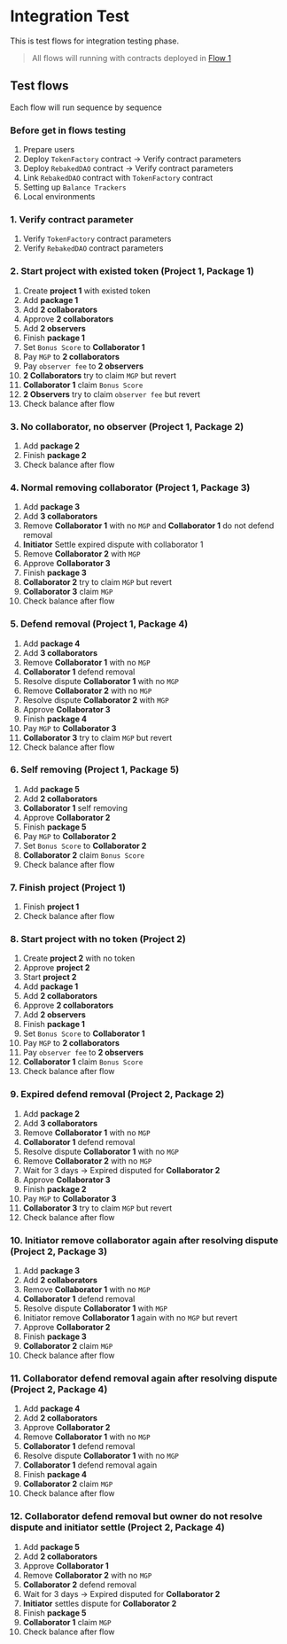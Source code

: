 # Integration Test

This is test flows for integration testing phase.

> All flows will running with contracts deployed in [Flow 1](#flow-1-Deploy-contracts)

## Test flows

Each flow will run sequence by sequence

### Before get in flows testing

1. Prepare users
2. Deploy `TokenFactory` contract -> Verify contract parameters
3. Deploy `RebakedDAO` contract -> Verify contract parameters
4. Link `RebakedDAO` contract with `TokenFactory` contract
5. Setting up `Balance Trackers`
6. Local environments

### 1. Verify contract parameter
1. Verify `TokenFactory` contract parameters
2. Verify `RebakedDAO` contract parameters

### 2. Start project with existed token (Project 1, Package 1)

1. Create **project 1** with existed token
2. Add **package 1**
3. Add **2 collaborators**
4. Approve **2 collaborators**
5. Add **2 observers**
6. Finish **package 1**
7. Set `Bonus Score` to **Collaborator 1**
8. Pay `MGP` to **2 collaborators**
9. Pay `observer fee` to **2 observers**
10. **2 Collaborators** try to claim `MGP` but revert
11. **Collaborator 1** claim `Bonus Score`
12. **2 Observers** try to claim `observer fee` but revert
13. Check balance after flow

### 3. No collaborator, no observer (Project 1, Package 2)

1. Add **package 2**
2. Finish **package 2**
3. Check balance after flow

### 4. Normal removing collaborator (Project 1, Package 3)

1. Add **package 3**
2. Add **3 collaborators**
3. Remove **Collaborator 1** with no `MGP` and **Collaborator 1** do not defend removal
4. **Initiator** Settle expired dispute with collaborator 1
5. Remove **Collaborator 2** with `MGP`
6. Approve **Collaborator 3**
7. Finish **package 3**
8. **Collaborator 2** try to claim `MGP` but revert
9. **Collaborator 3** claim `MGP`
10. Check balance after flow

### 5. Defend removal (Project 1, Package 4)

1. Add **package 4**
2. Add **3 collaborators**
3. Remove **Collaborator 1** with no `MGP`
4. **Collaborator 1** defend removal
5. Resolve dispute **Collaborator 1** with no `MGP`
6. Remove **Collaborator 2** with no `MGP`
7. Resolve dispute **Collaborator 2** with `MGP`
8. Approve **Collaborator 3**
9. Finish **package 4**
10. Pay `MGP` to **Collaborator 3**
11. **Collaborator 3** try to claim `MGP` but revert
12. Check balance after flow

### 6. Self removing (Project 1, Package 5)

1. Add **package 5**
2. Add **2 collaborators**
3. **Collaborator 1** self removing
4. Approve **Collaborator 2**
5. Finish **package 5**
6. Pay `MGP` to **Collaborator 2**
7. Set `Bonus Score` to **Collaborator 2**
8. **Collaborator 2** claim `Bonus Score`
9. Check balance after flow

### 7. Finish project (Project 1)

1. Finish **project 1**
2. Check balance after flow

### 8. Start project with no token (Project 2)

1. Create **project 2** with no token
2. Approve **project 2**
3. Start **project 2**
4. Add **package 1**
5. Add **2 collaborators**
6. Approve **2 collaborators**
7. Add **2 observers**
8. Finish **package 1**
9. Set `Bonus Score` to **Collaborator 1**
10. Pay `MGP` to **2 collaborators**
11. Pay `observer fee` to **2 observers**
12. **Collaborator 1** claim `Bonus Score`
13. Check balance after flow

### 9. Expired defend removal (Project 2, Package 2)

1. Add **package 2**
2. Add **3 collaborators**
3. Remove **Collaborator 1** with no `MGP`
4. **Collaborator 1** defend removal
5. Resolve dispute **Collaborator 1** with no `MGP`
6. Remove **Collaborator 2** with no `MGP`
7. Wait for 3 days -> Expired disputed for **Collaborator 2**
8. Approve **Collaborator 3**
9. Finish **package 2**
10. Pay `MGP` to **Collaborator 3**
11. **Collaborator 3** try to claim `MGP` but revert
12. Check balance after flow

### 10. Initiator remove collaborator again after resolving dispute (Project 2, Package 3)
1. Add **package 3**
2. Add **2 collaborators**
3. Remove **Collaborator 1** with no `MGP`
4. **Collaborator 1** defend removal
5. Resolve dispute **Collaborator 1** with `MGP`
6. Initiator remove **Collaborator 1** again with no `MGP` but revert
7. Approve **Collaborator 2**
8. Finish **package 3**
10. **Collaborator 2** claim `MGP`
11. Check balance after flow

### 11. Collaborator defend removal again after resolving dispute (Project 2, Package 4)
1. Add **package 4**
2. Add **2 collaborators**
7. Approve **Collaborator 2**
3. Remove **Collaborator 1** with no `MGP`
4. **Collaborator 1** defend removal
5. Resolve dispute **Collaborator 1** with no `MGP`
6. **Collaborator 1** defend removal again
8. Finish **package 4**
10. **Collaborator 2** claim `MGP`
11. Check balance after flow

### 12. Collaborator defend removal but owner do not resolve dispute and initiator settle (Project 2, Package 4)
1. Add **package 5**
2. Add **2 collaborators**
7. Approve **Collaborator 1**
3. Remove **Collaborator 2** with no `MGP`
4. **Collaborator 2** defend removal
5. Wait for 3 days -> Expired disputed for **Collaborator 2**
6. **Initiator** settles dispute for **Collaborator 2**
8. Finish **package 5**
10. **Collaborator 1** claim `MGP`
11. Check balance after flow


